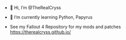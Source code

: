 - 👋 Hi, I’m @TheRealCryss

- 🌱 I’m currently learning Python, Papyrus

- See my Fallout 4 Repository for my mods and patches
  https://therealcryss.github.io/

<!---
TheRealCryss/TheRealCryss is a ✨ special ✨ repository because its `README.md` (this file) appears on your GitHub profile.
You can click the Preview link to take a look at your changes.
--->
